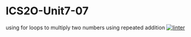 # ICS2O-Unit7-07
using for loops to multiply two numbers using repeated addition
 [![linter](https://github.com/<Laura-Jin>/<ICS2O-Unit7-07>/workflows/linter/badge.svg)](https://github.com/marketplace/actions/super-linter)
